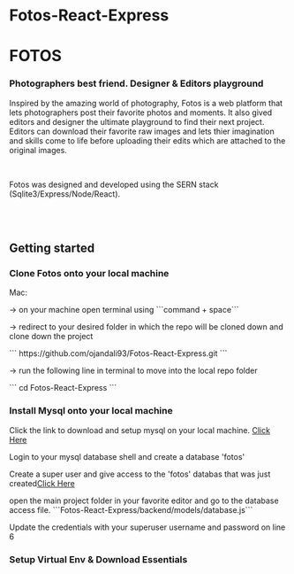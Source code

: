 # Fotos-React-Express

<h1>FOTOS</h1>
<h3>Photographers best friend. Designer & Editors playground</h3>
<p>
Inspired by the amazing world of photography, Fotos is a web platform that lets photographers post their favorite photos and moments. It also gived editors and designer the ultimate playground to find their next project. Editors can download their favorite raw images and lets thier imagination and skills come to life before uploading their edits which are attached to the original images.
</p></br>
<p>
Fotos was designed and developed using the SERN stack (Sqlite3/Express/Node/React). 
</p><br/><br/>
<h2>Getting started</h2>
<h3>Clone Fotos onto your local machine</h3>
<p>Mac:</p>
<p>-> on your machine open terminal using ```command + space```</p>
<p>-> redirect to your desired folder in which the repo will be cloned down and clone down the project</p>
```
https://github.com/ojandali93/Fotos-React-Express.git
```
<p>-> run the following line in terminal to move into the local repo folder</p>
```
cd Fotos-React-Express
```
<h3>Install Mysql onto your local machine</h3>
<p>Click the link to download and setup mysql on your local machine. <a href="https://dev.mysql.com/doc/refman/5.7/en/macos-installation-pkg.html">Click Here</a></p>
<p>Login to your mysql database shell and create a database 'fotos'</p>
<p>Create a super user and give access to the 'fotos' databas that was just created<a href="https://www.digitalocean.com/community/tutorials/how-to-create-a-new-user-and-grant-permissions-in-mysql">Click Here</a> </p>
<p>open the main project folder in your favorite editor and go to the database access file. ```Fotos-React-Express/backend/models/database.js```</p>
<p>Update the credentials with your superuser username and password on line 6</p>
<h3>Setup Virtual Env & Download Essentials</h3>
